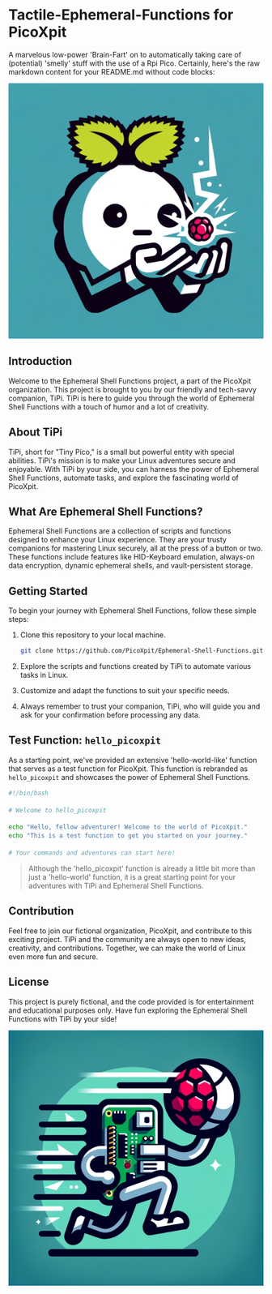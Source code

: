 # Tactile-Ephemeral-Functions for PicoXpit

A marvelous low-power 'Brain-Fart' on to automatically taking care of (potential) 'smelly' stuff with the use of a Rpi Pico.
Certainly, here's the raw markdown content for your README.md without code blocks:

![TiPi Logo](images/TiPi-logo.png)

## Introduction

Welcome to the Ephemeral Shell Functions project, a part of the PicoXpit organization. This project is brought to you by our friendly and tech-savvy companion, TiPi. TiPi is here to guide you through the world of Ephemeral Shell Functions with a touch of humor and a lot of creativity.

## About TiPi

TiPi, short for "Tiny Pico," is a small but powerful entity with special abilities. TiPi's mission is to make your Linux adventures secure and enjoyable. With TiPi by your side, you can harness the power of Ephemeral Shell Functions, automate tasks, and explore the fascinating world of PicoXpit.

## What Are Ephemeral Shell Functions?

Ephemeral Shell Functions are a collection of scripts and functions designed to enhance your Linux experience. They are your trusty companions for mastering Linux securely, all at the press of a button or two. These functions include features like HID-Keyboard emulation, always-on data encryption, dynamic ephemeral shells, and vault-persistent storage.

## Getting Started

To begin your journey with Ephemeral Shell Functions, follow these simple steps:

1. Clone this repository to your local machine.

   ```bash
   git clone https://github.com/PicoXpit/Ephemeral-Shell-Functions.git
   ```

2. Explore the scripts and functions created by TiPi to automate various tasks in Linux.

3. Customize and adapt the functions to suit your specific needs.

4. Always remember to trust your companion, TiPi, who will guide you and ask for your confirmation before processing any data.

## Test Function: `hello_picoxpit`

As a starting point, we've provided an extensive 'hello-world-like' function that serves as a test function for PicoXpit. This function is rebranded as `hello_picoxpit` and showcases the power of Ephemeral Shell Functions.

```bash
#!/bin/bash

# Welcome to hello_picoxpit

echo "Hello, fellow adventurer! Welcome to the world of PicoXpit."
echo "This is a test function to get you started on your journey."

# Your commands and adventures can start here!
```

> Although the 'hello_picoxpit' function is already a little bit more than just a 'hello-world' function, it is a great starting point for your adventures with TiPi and Ephemeral Shell Functions.

## Contribution

Feel free to join our fictional organization, PicoXpit, and contribute to this exciting project. TiPi and the community are always open to new ideas, creativity, and contributions. Together, we can make the world of Linux even more fun and secure.

## License

This project is purely fictional, and the code provided is for entertainment and educational purposes only. Have fun exploring the Ephemeral Shell Functions with TiPi by your side!

![TiPi at Work](images/TiPi-working.png)
